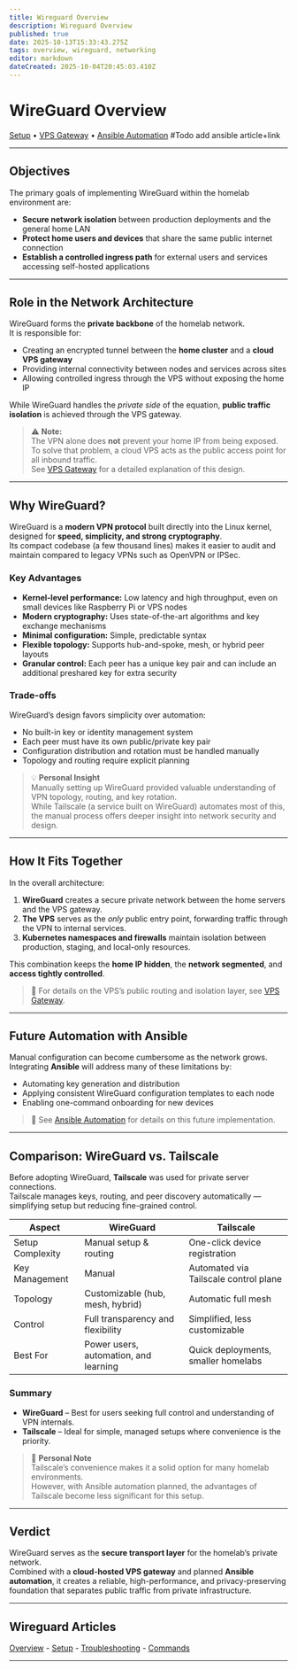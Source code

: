 ```yaml
---
title: Wireguard Overview
description: Wireguard Overview
published: true
date: 2025-10-13T15:33:43.275Z
tags: overview, wireguard, networking
editor: markdown
dateCreated: 2025-10-04T20:45:03.410Z
---
```


# WireGuard Overview

[Setup](./wireguard/setup) • [VPS Gateway](./vps) • [Ansible Automation]() #Todo add ansible article+link

---

## Objectives
The primary goals of implementing WireGuard within the homelab environment are:

- **Secure network isolation** between production deployments and the general home LAN  
- **Protect home users and devices** that share the same public internet connection  
- **Establish a controlled ingress path** for external users and services accessing self-hosted applications  

---

## Role in the Network Architecture

WireGuard forms the **private backbone** of the homelab network.  
It is responsible for:
- Creating an encrypted tunnel between the **home cluster** and a **cloud VPS gateway**
- Providing internal connectivity between nodes and services across sites
- Allowing controlled ingress through the VPS without exposing the home IP

While WireGuard handles the *private side* of the equation, **public traffic isolation** is achieved through the VPS gateway.  

> ⚠️ **Note:**  
> The VPN alone does **not** prevent your home IP from being exposed.  
> To solve that problem, a cloud VPS acts as the public access point for all inbound traffic.  
> See [VPS Gateway](./vps) for a detailed explanation of this design.

---

## Why WireGuard?

WireGuard is a **modern VPN protocol** built directly into the Linux kernel, designed for **speed, simplicity, and strong cryptography**.  
Its compact codebase (a few thousand lines) makes it easier to audit and maintain compared to legacy VPNs such as OpenVPN or IPSec.

### Key Advantages
- **Kernel-level performance:** Low latency and high throughput, even on small devices like Raspberry Pi or VPS nodes  
- **Modern cryptography:** Uses state-of-the-art algorithms and key exchange mechanisms  
- **Minimal configuration:** Simple, predictable syntax  
- **Flexible topology:** Supports hub-and-spoke, mesh, or hybrid peer layouts  
- **Granular control:** Each peer has a unique key pair and can include an additional preshared key for extra security  

### Trade-offs
WireGuard’s design favors simplicity over automation:
- No built-in key or identity management system  
- Each peer must have its own public/private key pair  
- Configuration distribution and rotation must be handled manually  
- Topology and routing require explicit planning  

> 💡 **Personal Insight**  
> Manually setting up WireGuard provided valuable understanding of VPN topology, routing, and key rotation.  
> While Tailscale (a service built on WireGuard) automates most of this, the manual process offers deeper insight into network security and design.

---

## How It Fits Together

In the overall architecture:

1. **WireGuard** creates a secure private network between the home servers and the VPS gateway.  
2. **The VPS** serves as the *only* public entry point, forwarding traffic through the VPN to internal services.  
3. **Kubernetes namespaces and firewalls** maintain isolation between production, staging, and local-only resources.  

This combination keeps the **home IP hidden**, the **network segmented**, and **access tightly controlled**.

> 🔗 For details on the VPS’s public routing and isolation layer, see [VPS Gateway](./vps).

---

## Future Automation with Ansible

Manual configuration can become cumbersome as the network grows.  
Integrating **Ansible** will address many of these limitations by:

- Automating key generation and distribution  
- Applying consistent WireGuard configuration templates to each node  
- Enabling one-command onboarding for new devices  

> 🔗 See [Ansible Automation](./ansible-automation.md) for details on this future implementation.

---

## Comparison: WireGuard vs. Tailscale

Before adopting WireGuard, **Tailscale** was used for private server connections.  
Tailscale manages keys, routing, and peer discovery automatically — simplifying setup but reducing fine-grained control.

| Aspect | WireGuard | Tailscale |
|--------|------------|-----------|
| Setup Complexity | Manual setup & routing | One-click device registration |
| Key Management | Manual | Automated via Tailscale control plane |
| Topology | Customizable (hub, mesh, hybrid) | Automatic full mesh |
| Control | Full transparency and flexibility | Simplified, less customizable |
| Best For | Power users, automation, and learning | Quick deployments, smaller homelabs |

### Summary
- **WireGuard** – Best for users seeking full control and understanding of VPN internals.  
- **Tailscale** – Ideal for simple, managed setups where convenience is the priority.  

> 💬 **Personal Note**  
> Tailscale’s convenience makes it a solid option for many homelab environments.  
> However, with Ansible automation planned, the advantages of Tailscale become less significant for this setup.

---

## Verdict

WireGuard serves as the **secure transport layer** for the homelab’s private network.  
Combined with a **cloud-hosted VPS gateway** and planned **Ansible automation**, it creates a reliable, high-performance, and privacy-preserving foundation that separates public traffic from private infrastructure.

---

## Wireguard Articles
[Overview](/public/infrastructure/networking/wireguard) - [Setup](/public/infrastructure/networking/wireguard/setup) - [Troubleshooting](/public/infrastructure/networking/wireguard/troubleshooting) - [Commands](/public/infrastructure/networking/wireguard/commands)

---